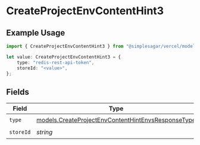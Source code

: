 # CreateProjectEnvContentHint3

## Example Usage

```typescript
import { CreateProjectEnvContentHint3 } from "@simplesagar/vercel/models/createprojectenvop.js";

let value: CreateProjectEnvContentHint3 = {
    type: "redis-rest-api-token",
    storeId: "<value>",
};
```

## Fields

| Field                                                                                                          | Type                                                                                                           | Required                                                                                                       | Description                                                                                                    |
| -------------------------------------------------------------------------------------------------------------- | -------------------------------------------------------------------------------------------------------------- | -------------------------------------------------------------------------------------------------------------- | -------------------------------------------------------------------------------------------------------------- |
| `type`                                                                                                         | [models.CreateProjectEnvContentHintEnvsResponseType](../models/createprojectenvcontenthintenvsresponsetype.md) | :heavy_check_mark:                                                                                             | N/A                                                                                                            |
| `storeId`                                                                                                      | *string*                                                                                                       | :heavy_check_mark:                                                                                             | N/A                                                                                                            |